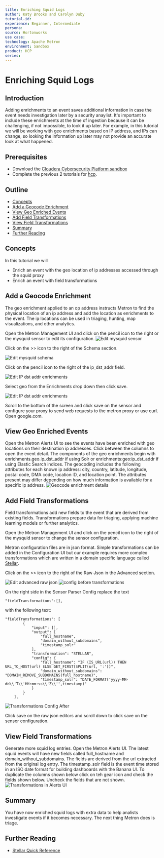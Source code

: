 ```yaml
---
title: Enriching Squid Logs
author: Katy Brooks and Carolyn Duby
tutorial-id: 
experience: Beginner, Intermediate
persona: 
source: Hortonworks
use case: 
technology: Apache Metron
environment: Sandbox
product: HCP
series: 
---
```


# Enriching Squid Logs

## Introduction

Adding enrichments to an event saves additional information in case the event needs investigation later by a security anaylist. It's important to include these enrichments at the time of ingestion because it can be challenging, if not impossible, to look it up later. For example, in this tutorial we will be working with geo enrichments based on IP address, and IPs can change, so looking the information up later may not provide an accurate look at what happened.

## Prerequisites

- Download the [Cloudera Cybersecurity Platform sandbox](http://needlink.com)
- Complete the previous 2 tutorials for [hcp](..).

## Outline

- [Concepts](#concepts)
- [Add a Geocode Enrichment](#add-a-geocode-enrichment)
- [View Geo Enriched Events](#view-geo-enriched-events)
- [Add Field Transformations](#add-field-transformations)
- [View Field Transformations](#view-field-transformations)
- [Summary](#summary)
- [Further Reading](#further-reading)

## Concepts

In this tutorial we will

- Enrich an event with the geo location of ip addresses accessed through the squid proxy
- Enrich an event with field transformations

## Add a Geocode Enrichment

The geo enrichment applied to an op address instructs Metron to find the physical location of an ip address and add the location as enrichments to the event. The ip locations can be used in triaging, hunting, map visualizations, and other analytics.

Open the Metron Management UI and click on the pencil icon to the right or the mysquid sensor to edit its configuration.
![Edit mysquid sensor](assets/edit_mysquid.png)

Click on the >> icon to the right of the Schema section.

![Edit mysquid schema](assets/edit_schema.png)

Click on the pencil icon to the right of the ip_dst_addr field.

![Edit IP dst addr enrichments](assets/edit_ip_dst_addr_enrich.png)

Select geo from the Enrichments drop down then click save.

![Edit IP dst addr enrichments](assets/ip_dst_addr_geo.png)

Scroll to the bottom of the screen and click save on the sensor and configure your proxy to send web requests to the metron proxy or use curl. Open google.com.

## View Geo Enriched Events

Open the Metron Alerts UI to see the events have been enriched with geo locations on their destination ip addresses. Click between the columns to open the event detail. The components of the geo enrichments begin with enrichments.geo.ip_dst_addr if using Solr or enrichments:geo:ip_dst_addr if using Elastic Search indices. The geocoding includes the following attributes for each known ip address: city, country, latitude, longitude, postal code, DMA code, location ID, and location point. The attributes present may differ depending on how much information is available for a specific ip address.
![Geocode enrichment details](assets/geo_code_enrich_detail.png)

## Add Field Transformations

Field transformations add new fields to the event that are derived from existing fields. Transformations prepare data for triaging, applying machine learning models or further analytics.

Open the Metron Management UI and click on the pencil icon to the right of the mysquid sensor to change the sensor configuration.

Metron configuration files are in json format. Simple transformations can be added in the Configuration UI but our example requires more complex transformations which are written in a domain specific language called [Stellar](https://docs.hortonworks.com/HDPDocuments/HCP1/HCP-1.6.1/stellar-quick-ref/content/introduction_to_stellar_language.html).

Click on the >> icon to the right of the Raw Json in the Advanced section.

![Edit advanced raw json](assets/edit_advanced_raw_json.png)
![config before transformations](assets/transformation_config_before.png)

On the right side in the Sensor Parser Config replace the text
```
"fieldTransformations":[],
```
with the following text:
```
"fieldTransformations": [
		{
			"input": [],
			"output": [
				"full_hostname",
				"domain_without_subdomains",
				"timestamp_solr"
			],
			"transformation": "STELLAR",
			"config": {
				"full_hostname": "IF (IS_URL(url)) THEN URL_TO_HOST(url) ELSE GET_FIRST(SPLIT(url, ':'))",
				"domain_without_subdomains": "DOMAIN_REMOVE_SUBDOMAINS(full_hostname)",
				"timestamp_solr": "DATE_FORMAT('yyyy-MM-dd\\'T\\'HH:mm:ss\\'Z\\'',timestamp)"
			}
		}
	],
```

![Transformations Config After](assets/transformations_config_after.png)

Click save on the raw json editors and scroll down to click save on the sensor configuration.

## View Field Transformations

Generate more squid log entries. Open the Metron Alerts UI. The latest squid events will have new fields called full_hostname and domain_without_subdomains. The fields are derived from the url extracted from the original log entry. The timestamp_solr field is the event time stored in an ISO date format for building dashboards with the Banana UI. To duplicate the columns shown below click on teh gear icon and check the fields shown below. Uncheck the fields that are not shown.
![Transformations in Alerts UI](assets/alerts_with_transformations.png)

## Summary

You have now enriched squid logs with extra data to help analists investigate events if it becomes necessary. The next thing Metron does is triage.

## Further Reading

- [Stellar Quick Reference](https://docs.hortonworks.com/HDPDocuments/HCP1/HCP-1.6.1/stellar-quick-ref/content/introduction_to_stellar_language.html)
